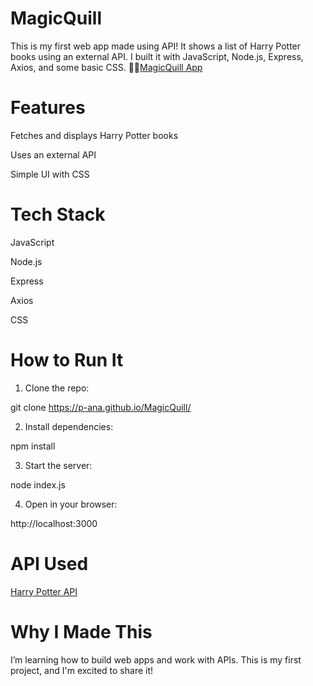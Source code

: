 # MagicQuill

This is my first web app made using API! It shows a list of Harry Potter books using an external API. I built it with JavaScript, Node.js, Express, Axios, and some basic CSS.
🧙‍♂️[MagicQuill App](https://magicquill-6oda.onrender.com/)

# Features

Fetches and displays Harry Potter books

Uses an external API 

Simple UI with CSS

# Tech Stack

JavaScript

Node.js

Express

Axios

CSS

# How to Run It

1. Clone the repo:

git clone https://p-ana.github.io/MagicQuill/

2. Install dependencies:

npm install

3. Start the server:

node index.js

4. Open in your browser:

http://localhost:3000

# API Used

[Harry Potter API](https://docs.potterdb.com/apis/rest)

# Why I Made This

I’m learning how to build web apps and work with APIs. This is my first project, and I'm excited to share it!
